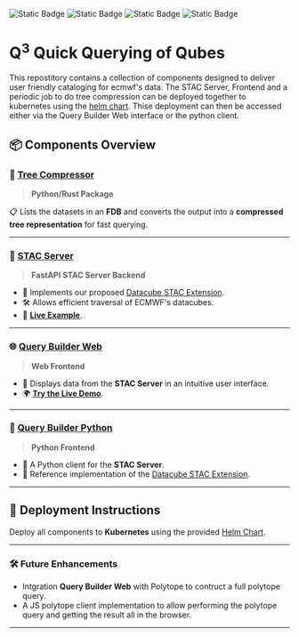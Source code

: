 ![Static Badge](https://img.shields.io/badge/ESEE-Production_Chain-blue?style=flat&label=ESEE&link=github.com%2Fecmwf)
![Static Badge](https://img.shields.io/badge/ESEE-Data_Provision-purple?style=flat&label=ESEE&link=github.com%2Fecmwf)
![Static Badge](https://img.shields.io/badge/ESEE-User_Interaction-green?style=flat&label=ESEE&link=github.com%2Fecmwf)
![Static Badge](https://img.shields.io/badge/ESEE-Foundation-orange?style=flat&label=ESEE&link=github.com%2Fecmwf)


# Q<sup>3</sup> Quick Querying of Qubes

This repostitory contains a collection of components designed to deliver user friendly cataloging for ecmwf's data. The STAC Server, Frontend and a periodic job to do tree compression can be deployed together to kubernetes using the [helm chart](./helm_chart). Thise deployment can then be accessed either via the Query Builder Web interface or the python client.

## 📦 Components Overview

### 🌲 [Tree Compressor](./tree_compresser)
> **Python/Rust Package**

📋 Lists the datasets in an **FDB** and converts the output into a **compressed tree representation** for fast querying.

---

### 🚀 [STAC Server](./stac_server)
> **FastAPI STAC Server Backend**

- 🌟 Implements our proposed [Datacube STAC Extension](./structured_stac.md).
- 🛠️ Allows efficient traversal of ECMWF's datacubes.
- 🔗 **[Live Example](http://catalogue.lumi.apps.dte.destination-earth.eu/stac?class=d1&dataset=extremes-dt&expver=0001&stream=oper)**.

---

### 🌐 [Query Builder Web](./frontend)
> **Web Frontend**

- 👀 Displays data from the **STAC Server** in an intuitive user interface.
- 🌍 **[Try the Live Demo](http://catalogue.lumi.apps.dte.destination-earth.eu/)**.

---

### 🐍 [Query Builder Python](./query_builder)
> **Python Frontend**

- 🤖 A Python client for the **STAC Server**.
- 📘 Reference implementation of the [Datacube STAC Extension](./structured_stac.md).

---

## 🚀 Deployment Instructions

Deploy all components to **Kubernetes** using the provided [Helm Chart](./helm_chart).

---

### 🛠️ Future Enhancements
- Intgration **Query Builder Web** with Polytope to contruct a full polytope query.
- A JS polytope client implementation to allow performing the polytope query and getting the result all in the browser.

---
